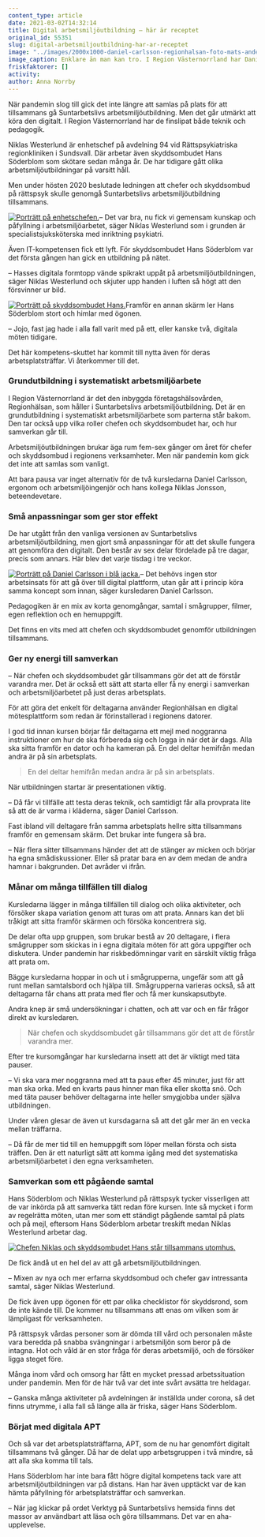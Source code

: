 ```yaml
---
content_type: article
date: 2021-03-02T14:32:14
title: Digital arbetsmiljöutbildning – här är receptet
original_id: 55351
slug: digital-arbetsmiljoutbildning-har-ar-receptet
image: "../images/2000x1000-daniel-carlsson-regionhalsan-foto-mats-andersson.jpg"
image_caption: Enklare än man kan tro. I Region Västernorrland har Daniel Carlsson på Regionhälsan och en kollega gjort små digitala anpassningar av Suntarbetslivs arbetsmiljöutbildning. 
friskfaktorer: []
activity:
author: Anna Norrby
---
```


När pandemin slog till gick det inte längre att samlas på plats för att tillsammans gå Suntarbetslivs arbetsmiljöutbildning. Men det går utmärkt att köra den digitalt. I Region Västernorrland har de finslipat både teknik och pedagogik.

Niklas Westerlund är enhetschef på avdelning 94 vid Rättspsykiatriska regionkliniken i Sundsvall. Där arbetar även skyddsombudet Hans Söderblom som skötare sedan många år. De har tidigare gått olika arbetsmiljöutbildningar på varsitt håll.

Men under hösten 2020 beslutade ledningen att chefer och skyddsombud på rättspsyk skulle genomgå Suntarbetslivs arbetsmiljöutbildning tillsammans.

[![Porträtt på enhetschefen.](https://www.suntarbetsliv.se/wp-content/uploads/2021/03/200x220-niklas-westerlund-foto-mats-andersson.jpg)](https://www.suntarbetsliv.se/wp-content/uploads/2021/03/200x220-niklas-westerlund-foto-mats-andersson.jpg)– Det var bra, nu fick vi gemensam kunskap och påfyllning i arbetsmiljöarbetet, säger Niklas Westerlund som i grunden är specialistsjuksköterska med inriktning psykiatri.

Även IT-kompetensen fick ett lyft. För skyddsombudet Hans Söderblom var det första gången han gick en utbildning på nätet.

– Hasses digitala formtopp vände spikrakt uppåt på arbetsmiljöutbildningen, säger Niklas Westerlund och skjuter upp handen i luften så högt att den försvinner ur bild.

[![Porträtt på skyddsombudet Hans.](https://www.suntarbetsliv.se/wp-content/uploads/2021/03/200x220-hans-soderblom-foto-mats-andersson.jpg)](https://www.suntarbetsliv.se/wp-content/uploads/2021/03/200x220-hans-soderblom-foto-mats-andersson.jpg)Framför en annan skärm ler Hans Söderblom stort och himlar med ögonen.

– Jojo, fast jag hade i alla fall varit med på ett, eller kanske två, digitala möten tidigare.

Det här kompetens-skuttet har kommit till nytta även för deras arbetsplatsträffar. Vi återkommer till det.

### Grundutbildning i systematiskt arbetsmiljöarbete

I Region Västernorrland är det den inbyggda företagshälsovården, Regionhälsan, som håller i Suntarbetslivs arbetsmiljöutbildning. Det är en grundutbildning i systematiskt arbetsmiljöarbete som parterna står bakom. Den tar också upp vilka roller chefen och skyddsombudet har, och hur samverkan går till.

Arbetsmiljöutbildningen brukar äga rum fem-sex gånger om året för chefer och skyddsombud i regionens verksamheter. Men när pandemin kom gick det inte att samlas som vanligt.

Att bara pausa var inget alternativ för de två kursledarna Daniel Carlsson, ergonom och arbetsmiljöingenjör och hans kollega Niklas Jonsson, beteendevetare.

### Små anpassningar som ger stor effekt

De har utgått från den vanliga versionen av Suntarbetslivs arbetsmiljöutbildning, men gjort små anpassningar för att det skulle fungera att genomföra den digitalt. Den består av sex delar fördelade på tre dagar, precis som annars. Här blev det varje tisdag i tre veckor.

[![Porträtt på Daniel Carlsson i blå jacka.](https://www.suntarbetsliv.se/wp-content/uploads/2021/03/200x220-daniel-carlsson1-foto-mats-andersson.jpg)](https://www.suntarbetsliv.se/wp-content/uploads/2021/03/200x220-daniel-carlsson1-foto-mats-andersson.jpg)– Det behövs ingen stor arbetsinsats för att gå över till digital plattform, utan går att i princip köra samma koncept som innan, säger kursledaren Daniel Carlsson.

Pedagogiken är en mix av korta genomgångar, samtal i smågrupper, filmer, egen reflektion och en hemuppgift.

Det finns en vits med att chefen och skyddsombudet genomför utbildningen tillsammans.

### Ger ny energi till samverkan

– När chefen och skyddsombudet går tillsammans gör det att de förstår varandra mer. Det är också ett sätt att starta eller få ny energi i samverkan och arbetsmiljöarbetet på just deras arbetsplats.

För att göra det enkelt för deltagarna använder Regionhälsan en digital mötesplattform som redan är förinstallerad i regionens datorer.

I god tid innan kursen börjar får deltagarna ett mejl med noggranna instruktioner om hur de ska förbereda sig och logga in när det är dags. Alla ska sitta framför en dator och ha kameran på. En del deltar hemifrån medan andra är på sin arbetsplats.

> En del deltar hemifrån medan andra är på sin arbetsplats.

När utbildningen startar är presentationen viktig.

– Då får vi tillfälle att testa deras teknik, och samtidigt får alla provprata lite så att de är varma i kläderna, säger Daniel Carlsson.

Fast ibland vill deltagare från samma arbetsplats hellre sitta tillsammans framför en gemensam skärm. Det brukar inte fungera så bra.

– När flera sitter tillsammans händer det att de stänger av micken och börjar ha egna smådiskussioner. Eller så pratar bara en av dem medan de andra hamnar i bakgrunden. Det avråder vi ifrån.

### Månar om många tillfällen till dialog

Kursledarna lägger in många tillfällen till dialog och olika aktiviteter, och försöker skapa variation genom att turas om att prata. Annars kan det bli tråkigt att sitta framför skärmen och försöka koncentrera sig.

De delar ofta upp gruppen, som brukar bestå av 20 deltagare, i flera smågrupper som skickas in i egna digitala möten för att göra uppgifter och diskutera. Under pandemin har riskbedömningar varit en särskilt viktig fråga att prata om.

Bägge kursledarna hoppar in och ut i smågrupperna, ungefär som att gå runt mellan samtalsbord och hjälpa till. Smågrupperna varieras också, så att deltagarna får chans att prata med fler och få mer kunskapsutbyte.

Andra knep är små undersökningar i chatten, och att var och en får frågor direkt av kursledaren.

> När chefen och skyddsombudet går tillsammans gör det att de förstår varandra mer.

Efter tre kursomgångar har kursledarna insett att det är viktigt med täta pauser.

– Vi ska vara mer noggranna med att ta paus efter 45 minuter, just för att man ska orka. Med en kvarts paus hinner man fika eller skotta snö. Och med täta pauser behöver deltagarna inte heller smygjobba under själva utbildningen.

Under våren glesar de även ut kursdagarna så att det går mer än en vecka mellan träffarna.

– Då får de mer tid till en hemuppgift som löper mellan första och sista träffen. Den är ett naturligt sätt att komma igång med det systematiska arbetsmiljöarbetet i den egna verksamheten.

### Samverkan som ett pågående samtal

Hans Söderblom och Niklas Westerlund på rättspsyk tycker visserligen att de var inkörda på att samverka tätt redan före kursen. Inte så mycket i form av regelrätta möten, utan mer som ett ständigt pågående samtal på plats och på mejl, eftersom Hans Söderblom arbetar treskift medan Niklas Westerlund arbetar dag.

[![Chefen Niklas och skyddsombudet Hans står tillsammans utomhus.](https://www.suntarbetsliv.se/wp-content/uploads/2021/03/750x400-niklas-westerlund-hans-soderblom-foto-mats-andersson.jpg)](https://www.suntarbetsliv.se/wp-content/uploads/2021/03/750x400-niklas-westerlund-hans-soderblom-foto-mats-andersson.jpg)

De fick ändå ut en hel del av att gå arbetsmiljöutbildningen.

– Mixen av nya och mer erfarna skyddsombud och chefer gav intressanta samtal, säger Niklas Westerlund.

De fick även upp ögonen för ett par olika checklistor för skyddsrond, som de inte kände till. De kommer nu tillsammans att enas om vilken som är lämpligast för verksamheten.

På rättspsyk vårdas personer som är dömda till vård och personalen måste vara beredda på snabba svängningar i arbetsmiljön som beror på de intagna. Hot och våld är en stor fråga för deras arbetsmiljö, och de försöker ligga steget före.

Många inom vård och omsorg har fått en mycket pressad arbetssituation under pandemin. Men för de här två var det inte svårt avsätta tre heldagar.

– Ganska många aktiviteter på avdelningen är inställda under corona, så det finns utrymme, i alla fall så länge alla är friska, säger Hans Söderblom.

### Börjat med digitala APT

Och så var det arbetsplatsträffarna, APT, som de nu har genomfört digitalt tillsammans två gånger. Då har de delat upp arbetsgruppen i två mindre, så att alla ska komma till tals.

Hans Söderblom har inte bara fått högre digital kompetens tack vare att arbetsmiljöutbildningen var på distans. Han har även upptäckt var de kan hämta påfyllning för arbetsplatsträffar och samverkan.

– När jag klickar på ordet Verktyg på Suntarbetslivs hemsida finns det massor av användbart att läsa och göra tillsammans. Det var en aha-upplevelse.

